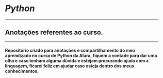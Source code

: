 
# ***Python***
-----------------
## Anotações referentes ao curso.
-----------------
#### Repositório criado para anotações e compartilhamento do meu aprendizado no curso de Python da Alura, fiquem a vontade para dar uma olha e caso tenham alguma dúvida e estejam procurando ajuda com a linguagem, ficarei feliz em ajudar caso esteja dentro dos meus conhecimentos.
